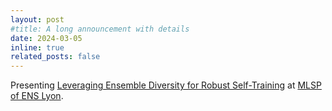 ```yaml
---
layout: post
#title: A long announcement with details
date: 2024-03-05
inline: true
related_posts: false
---
```


Presenting <a href="https://proceedings.mlr.press/v238/odonnat24a/odonnat24a.pdf">Leveraging Ensemble Diversity for Robust Self-Training</a> at <a href="https://www.ens-lyon.fr/PHYSIQUE/seminars/machine-learning-and-signal-processing">MLSP of ENS Lyon<a/>.

